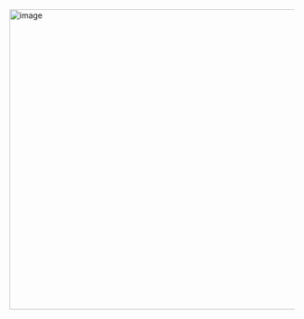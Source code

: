 <img width="695" height="530" alt="image" src="https://github.com/user-attachments/assets/67e54d36-a906-4cc5-95fe-38562ca4a754" />
